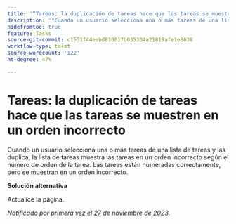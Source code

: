 ```yaml
---
title: '“Tareas: la duplicación de tareas hace que las tareas se muestren en un orden incorrecto”'
description: '"Cuando un usuario selecciona una o más tareas de una lista de tareas y las duplica, la lista de tareas muestra las tareas en un orden incorrecto según el número de orden de la tarea. Las tareas están numeradas correctamente, pero se muestran en un orden incorrecto. Hay una solución disponible”.'
hidefromtoc: true
feature: Tasks
source-git-commit: c1551f44eebd810017b035334a21819afe1e8638
workflow-type: tm+mt
source-wordcount: '122'
ht-degree: 47%

---
```



# Tareas: la duplicación de tareas hace que las tareas se muestren en un orden incorrecto

Cuando un usuario selecciona una o más tareas de una lista de tareas y las duplica, la lista de tareas muestra las tareas en un orden incorrecto según el número de orden de la tarea. Las tareas están numeradas correctamente, pero se muestran en un orden incorrecto.

**Solución alternativa**

Actualice la página.

_Notificado por primera vez el 27 de noviembre de 2023._

